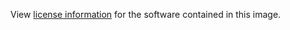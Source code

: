 View [license information](https://eventstore.org/terms/) for the software contained in this image.
